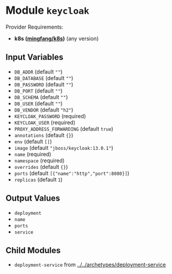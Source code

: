 
# Module `keycloak`

Provider Requirements:
* **k8s ([mingfang/k8s](https://registry.terraform.io/providers/mingfang/k8s/latest))** (any version)

## Input Variables
* `DB_ADDR` (default `""`)
* `DB_DATABASE` (default `""`)
* `DB_PASSWORD` (default `""`)
* `DB_PORT` (default `""`)
* `DB_SCHEMA` (default `""`)
* `DB_USER` (default `""`)
* `DB_VENDOR` (default `"h2"`)
* `KEYCLOAK_PASSWORD` (required)
* `KEYCLOAK_USER` (required)
* `PROXY_ADDRESS_FORWARDING` (default `true`)
* `annotations` (default `{}`)
* `env` (default `[]`)
* `image` (default `"jboss/keycloak:13.0.1"`)
* `name` (required)
* `namespace` (required)
* `overrides` (default `{}`)
* `ports` (default `[{"name":"http","port":8080}]`)
* `replicas` (default `1`)

## Output Values
* `deployment`
* `name`
* `ports`
* `service`

## Child Modules
* `deployment-service` from [../../archetypes/deployment-service](../../archetypes/deployment-service)

